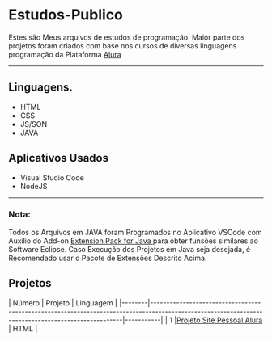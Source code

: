 # Estudos-Publico
Estes são Meus arquivos de estudos de programação. Maior parte dos projetos foram criados com base nos cursos de diversas linguagens programação da Plataforma <a href="https://www.alura.com.br"> Alura </a>

---

## Linguagens.

- HTML
- CSS
- JS/SON
- JAVA

## Aplicativos Usados
- Visual Studio Code
- NodeJS

---
### Nota:
Todos os Arquivos em JAVA foram Programados no Aplicativo VSCode com Auxílio do Add-on <a href="https://marketplace.visualstudio.com/items?itemName=vscjava.vscode-java-pack">Extension Pack for Java </a> para obter funsões similares ao Software Eclipse.
Caso Execução dos Projetos em Java seja desejada, é Recomendado usar o Pacote de Extensões Descrito Acima.

## Projetos

| Número | Projeto                                                                                                                                           | Linguagem |            |--------|---------------------------------------------------------------------------------------------------------------------------------------------------|-----------|            | 1      |[Projeto Site Pessoal Alura](https://github.com/Kauan-Gama/Estudos-Publico/tree/main/HTML%20%2B%20JS/PROJETO_1)                                    | HTML      |
